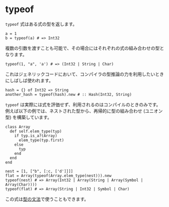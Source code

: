 # typeof

`typeof` 式はある式の型を返します。

```crystal
a = 1
b = typeof(a) # => Int32
```

複数の引数を渡すことも可能で、その場合にはそれぞれの式の組み合わせの型となります。

```crystal
typeof(1, "a", 'a') # => (Int32 | String | Char)
```

これはジェネリックコードにおいて、コンパイラの型推論の力を利用したいときにしばしば使われます。

```crystal
hash = {} of Int32 => String
another_hash = typeof(hash).new # :: Hash(Int32, String)
```

`typeof` は実際には式を評価せず、利用されるのはコンパイルのときのみです。
例えば以下の例では、ネストされた型から、再帰的に型の組み合わせ (ユニオン型) を構築しています。

```crystal
class Array
  def self.elem_type(typ)
    if typ.is_a?(Array)
      elem_type(typ.first)
    else
      typ
    end
  end
end

nest = [1, ["b", [:c, ['d']]]]
flat = Array(typeof(Array.elem_type(nest))).new
typeof(nest) # => Array(Int32 | Array(String | Array(Symbol | Array(Char))))
typeof(flat) # => Array(String | Int32 | Symbol | Char)
```

この式は[型の文法](type_grammar.md)で使うこともできます。
